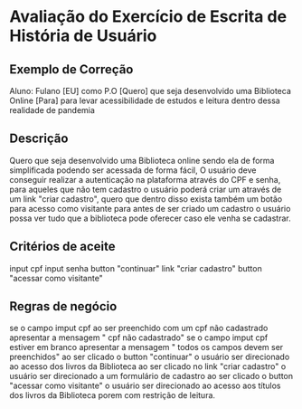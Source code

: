 # Avaliação do Exercício de Escrita de História de Usuário


## Exemplo de Correção

Aluno: Fulano
[EU] como P.O
[Quero] que seja desenvolvido uma Biblioteca Online
[Para] para levar acessibilidade de estudos e leitura dentro dessa realidade de pandemia


## Descrição

Quero que seja desenvolvido uma Biblioteca online sendo ela de forma simplificada podendo ser
acessada de forma fácil, O usuário deve conseguir realizar a autenticação na plataforma através do CPF e senha,
para aqueles que não tem cadastro o usuário poderá criar um através de um link "criar cadastro", quero que dentro
disso exista também um botão para acesso como visitante para antes de ser criado um cadastro o usuário possa ver
tudo que a biblioteca pode oferecer caso ele venha se cadastrar.


## Critérios de aceite

input cpf
input senha
button "continuar"
link "criar cadastro"
button "acessar como visitante"


## Regras de negócio

se o campo imput cpf ao ser preenchido com um cpf não cadastrado apresentar a mensagem " cpf não cadastrado"
se o campo imput cpf estiver em branco apresentar a mensagem " todos os campos devem ser preenchidos"
ao ser clicado o button "continuar" o usuário ser direcionado ao acesso dos livros da Biblioteca
ao ser clicado no link "criar cadastro" o usuário ser direcionado a um formulário de cadastro
ao ser clicado o button "acessar como visitante" o usuário ser direcionado ao acesso aos títulos dos livros da
Biblioteca porem com restrição de leitura.
